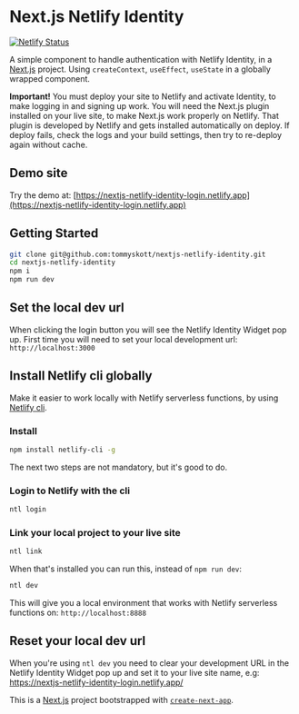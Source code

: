 # Next.js Netlify Identity

[![Netlify Status](https://api.netlify.com/api/v1/badges/03b8c26e-5323-41e7-bfa6-b6f3e684c525/deploy-status)](https://app.netlify.com/sites/nextjs-netlify-identity-login/deploys)

A simple component to handle authentication with Netlify Identity, in a [Next.js](https://nextjs.org) project. Using `createContext`, `useEffect`, `useState` in a globally wrapped component.

**Important!** You must deploy your site to Netlify and activate Identity, to make logging in and signing up work. You will need the Next.js plugin installed on your live site, to make Next.js work properly on Netlify. That plugin is developed by Netlify and gets installed automatically on deploy. If deploy fails, check the logs and your build settings, then try to re-deploy again without cache.

## Demo site

Try the demo at: [https://nextjs-netlify-identity-login.netlify.app](https://nextjs-netlify-identity-login.netlify.app)

## Getting Started

```bash
git clone git@github.com:tommyskott/nextjs-netlify-identity.git
cd nextjs-netlify-identity
npm i
npm run dev
```

## Set the local dev url

When clicking the login button you will see the Netlify Identity Widget pop up. First time you will need to set your local development url: `http://localhost:3000`

## Install Netlify cli globally

Make it easier to work locally with Netlify serverless functions, by using [Netlify cli](https://docs.netlify.com/cli/get-started/).

### Install

```bash
npm install netlify-cli -g
```

The next two steps are not mandatory, but it's good to do.

### Login to Netlify with the cli

```bash
ntl login
```

### Link your local project to your live site

```bash
ntl link
```

When that's installed you can run this, instead of `npm run dev`:

```bash
ntl dev
```

This will give you a local environment that works with Netlify serverless functions on: `http://localhost:8888`

## Reset your local dev url

When you're using `ntl dev` you need to clear your development URL in the Netlify Identity Widget pop up and set it to your live site name, e.g: https://nextjs-netlify-identity-login.netlify.app/

This is a [Next.js](https://nextjs.org/) project bootstrapped with [`create-next-app`](https://github.com/vercel/next.js/tree/canary/packages/create-next-app).
